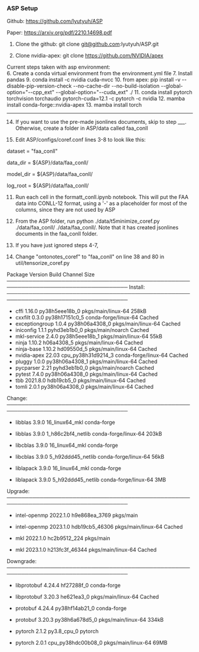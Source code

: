 ### ASP Setup

Github: https://github.com/lyutyuh/ASP

Paper: https://arxiv.org/pdf/2210.14698.pdf

1. Clone the github: git clone git@github.com:lyutyuh/ASP.git

2. Clone nvidia-apex: git clone https://github.com/NVIDIA/apex

Current steps taken with asp environment:\
6. Create a conda virtual environment from the environment.yml file
7. Install pandas
9. conda install -c nvidia cuda-nvcc
10. from apex: pip install -v --disable-pip-version-check --no-cache-dir --no-build-isolation --global-option="--cpp_ext" --global-option="--cuda_ext" ./
11. conda install pytorch torchvision torchaudio pytorch-cuda=12.1 -c pytorch -c nvidia
12. mamba install conda-forge::nvidia-apex
13. mamba install torch


----------------
14. If you want to use the pre-made jsonlines documents, skip to step ___. Otherwise, create a folder in ASP/data called faa_conll

15. Edit ASP/configs/coref.conf lines 3-8 to look like this:

   dataset = "faa_conll"

   data_dir = \$\{ASP\}/data/faa_conll/ 
   
   model\_dir = \$\{ASP\}/data/faa_conll/ 
   
   log\_root = \$\{ASP\}/data/faa_conll/

11. Run each cell in the formatt_conll.ipynb notebook. This will put the FAA data into CONLL-12 format, using a '-' as a placeholder for most of the columns, since they are not used by ASP

12. From the ASP folder, run python ./data/t5minimize_coref.py ./data/faa_conll/ ./data/faa_conll/. Note that it has created jsonlines documents in the faa_conll folder.

13. If you have just ignored steps 4-7,

14. Change "ontonotes_coref" to "faa_conll" on line 38 and 80 in util/tensorize_coref.py



 Package            Version  Build               Channel                    Size
───────────────────────────────────────────────────────────────────────────────────
  Install:
───────────────────────────────────────────────────────────────────────────────────

  + cffi              1.16.0  py38h5eee18b_0      pkgs/main/linux-64        258kB
  + cxxfilt            0.3.0  py38h17151c0_5      conda-forge/linux-64     Cached
  + exceptiongroup     1.0.4  py38h06a4308_0      pkgs/main/linux-64       Cached
  + iniconfig          1.1.1  pyhd3eb1b0_0        pkgs/main/noarch         Cached
  + mkl-service        2.4.0  py38h5eee18b_1      pkgs/main/linux-64         55kB
  + ninja             1.10.2  h06a4308_5          pkgs/main/linux-64       Cached
  + ninja-base        1.10.2  hd09550d_5          pkgs/main/linux-64       Cached
  + nvidia-apex        22.03  cpu_py38h31d9214_3  conda-forge/linux-64     Cached
  + pluggy             1.0.0  py38h06a4308_1      pkgs/main/linux-64       Cached
  + pycparser           2.21  pyhd3eb1b0_0        pkgs/main/noarch         Cached
  + pytest             7.4.0  py38h06a4308_0      pkgs/main/linux-64       Cached
  + tbb             2021.8.0  hdb19cb5_0          pkgs/main/linux-64       Cached
  + tomli              2.0.1  py38h06a4308_0      pkgs/main/linux-64       Cached

  Change:
───────────────────────────────────────────────────────────────────────────────────

  - libblas            3.9.0  16_linux64_mkl      conda-forge                    
  + libblas            3.9.0  1_h86c2bf4_netlib   conda-forge/linux-64      203kB
  - libcblas           3.9.0  16_linux64_mkl      conda-forge                    
  + libcblas           3.9.0  5_h92ddd45_netlib   conda-forge/linux-64       56kB
  - liblapack          3.9.0  16_linux64_mkl      conda-forge                    
  + liblapack          3.9.0  5_h92ddd45_netlib   conda-forge/linux-64        3MB

  Upgrade:
───────────────────────────────────────────────────────────────────────────────────

  - intel-openmp    2022.1.0  h9e868ea_3769       pkgs/main                      
  + intel-openmp    2023.1.0  hdb19cb5_46306      pkgs/main/linux-64       Cached
  - mkl             2022.1.0  hc2b9512_224        pkgs/main                      
  + mkl             2023.1.0  h213fc3f_46344      pkgs/main/linux-64       Cached

  Downgrade:
───────────────────────────────────────────────────────────────────────────────────

  - libprotobuf       4.24.4  hf27288f_0          conda-forge                    
  + libprotobuf       3.20.3  he621ea3_0          pkgs/main/linux-64       Cached
  - protobuf          4.24.4  py38hf14ab21_0      conda-forge                    
  + protobuf          3.20.3  py38h6a678d5_0      pkgs/main/linux-64        334kB
  - pytorch            2.1.2  py3.8_cpu_0         pytorch                        
  + pytorch            2.0.1  cpu_py38hdc00b08_0  pkgs/main/linux-64         69MB


